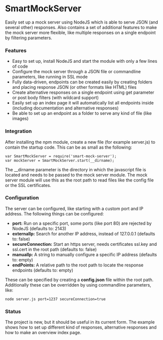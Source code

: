 # SmartMockServer

Easily set up a mock server using NodeJS which is able to serve JSON (and several other) responses. Also contains a set of additional features to make the mock server more flexible, like multiple responses on a single endpoint by filtering parameters.


### Features

* Easy to set up, install NodeJS and start the module with only a few lines of code
* Configure the mock server through a JSON file or commandline parameters, like running in SSL mode
* Fully data-driven, endpoints can be created easily by creating folders and placing response JSON (or other formats like HTML) files
* Create alternative responses on a single endpoint using get parameter or post body filters (with wildcard support)
* Easily set up an index page it will automatically list all endpoints inside (including documentation and alternative responses)
* Be able to set up an endpoint as a folder to serve any kind of file (like images)


### Integration

After installing the npm module, create a new file (for example server.js) to contain the startup code. This can be as small as the following:

    var SmartMockServer = require('smart-mock-server');
    var mockServer = SmartMockServer.start(__dirname);
    
The \_\_dirname parameter is the directory in which the javascript file is located and needs to be passed to the mock server module. The mock server module will use this as the root path to read files like the config file or the SSL certificates.


### Configuration

The server can be configured, like starting with a custom port and IP address. The following things can be configured:

- **port:** Run on a specific port, some ports (like port 80) are rejected by NodeJS (defaults to: 2143)
- **externalIp:** Search for another IP address, instead of 127.0.0.1 (defaults to: false)
- **secureConnection:** Start an https server, needs certificates ssl.key and ssl.cert in the root path (defaults to: false)
- **manualIp:** A string to manually configure a specific IP address (defaults to: empty)
- **endPoints:** A relative path to the root path to locate the response endpoints (defaults to: empty)

These can be specified by creating a **config.json** file within the root path. Additionally these can be overridden by using commandline parameters, like:
	
	node server.js port=1237 secureConnection=true



### Status

The project is new, but it should be useful in its current form. The example shows how to set up different kind of responses, alternative responses and how to make an overview index page.